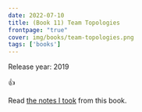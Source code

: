 ```yaml
---
date: 2022-07-10
title: (Book 11) Team Topologies
frontpage: "true"
cover: img/books/team-topologies.png
tags: ['books']
---
```


Release year: 2019

👍

Read [the notes I took](/books/team-topologies.pdf) from this book.
